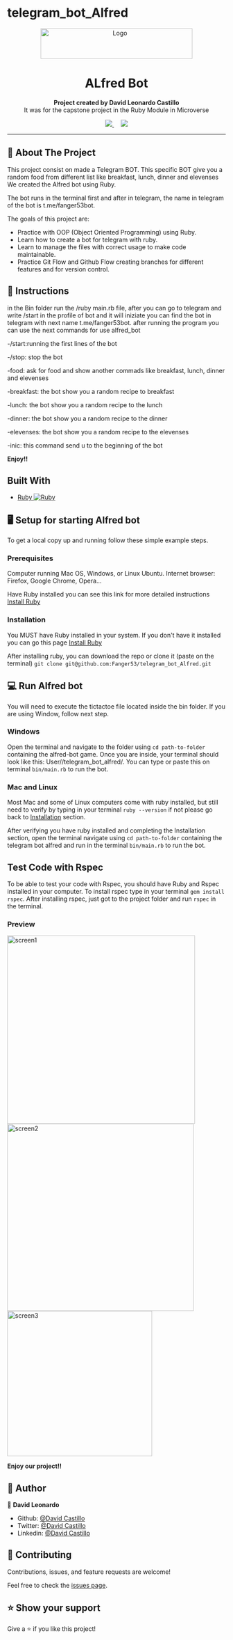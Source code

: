 # telegram_bot_Alfred
<p align="center">
  <a href="https://github.com/Fanger53/telegram_bot_Alfred">
    <img src="https://res.cloudinary.com/growsurf-prod/image/upload/v1582211139/production/gnysw2objzekbagrqiax.png" alt="Logo" width="350" height="70">
  </a>
</p>

<h1 align="center">ALfred Bot</h1>

<p align="center">
  <strong>Project created by  David Leonardo Castillo</strong>
  <br>
  It was for the capstone project in the Ruby Module in Microverse
</p>

<p align="center">
  <a href="https://github.com/Fanger53/telegram_bot_Alfred/issues">
    <img src="https://img.shields.io/badge/REPORT%20A%20BUG-purple?style=for-the-badge">
  </a>
   ‎ ‎ ‎ ‎
  <a href="https://github.com/Fanger53/telegram_bot_Alfred/issues">
    <img src="https://img.shields.io/badge/Request%20a%20feature-purple?style=for-the-badge">
  </a>
</p>


<hr>

## 📐 About The Project
This project consist on made a Telegram BOT. This specific BOT give you a random food from different list like breakfast, lunch, dinner and elevenses
We created the Alfred bot using Ruby.

The bot  runs in the terminal first and after in telegram, the name in telegram of the bot is t.me/fanger53bot.

The goals of this project are:

- Practice with OOP (Object Oriented Programming) using Ruby.
- Learn how to create a bot for telegram  with ruby.
- Learn to manage the files with correct usage to make code maintainable.
- Practice Git Flow and Github Flow creating branches for different features and for version control.


## 📝 Instructions

in the Bin folder run the /ruby main.rb file, after you can go to telegram and write /start in the profile of bot and it will iniziate
you can find the bot in telegram with next name t.me/fanger53bot. after running the program you can use the next commands for use alfred_bot

-/start:running the first lines of the bot

-/stop: stop the bot 

-food: ask for food and show another commads like breakfast, lunch, dinner and elevenses

-breakfast: the bot show you a random recipe to breakfast

-lunch:  the bot show you a random recipe to the lunch

-dinner: the bot show you a random recipe to the dinner

-elevenses: the bot show you a random recipe to the elevenses

-inic: this command send u to the beginning of the bot 

**Enjoy!!**

## Built With

- [Ruby ![Ruby](https://cdn.emojidex.com/emoji/px16/Ruby.png)](https://www.ruby-lang.org/en/)


## 🖥️ Setup for starting Alfred bot

To get a local copy up and running follow these simple example steps.

### Prerequisites
Computer running Mac OS, Windows, or Linux Ubuntu.
Internet browser: Firefox, Google Chrome, Opera...

Have Ruby installed you can see this link for more detailed instructions [Install Ruby](https://www.theodinproject.com/courses/web-development-101/lessons/installing-ruby)

### Installation

You MUST have Ruby installed in your system. If you don't have it installed you can go this page [Install Ruby](https://www.theodinproject.com/courses/web-development-101/lessons/installing-ruby)

After installing ruby, you can download the repo or clone it (paste on the terminal) `git clone git@github.com:Fanger53/telegram_bot_Alfred.git`

## 💻 Run Alfred bot
You will need to execute the tictactoe file located inside the bin folder. If you are using Window, follow next step.

### Windows

Open the terminal and navigate to the folder using `cd path-to-folder` containing the alfred-bot game. Once you are inside, your terminal should look like this: User/<folder>/telegram_bot_alfred/. You can type or paste this on terminal `bin/main.rb` to run the bot.

### Mac and Linux

Most Mac and some of Linux computers come with ruby installed, but still need to verify by typing in your terminal `ruby --version` if not please go back to [Installation](#installation) section.

After verifying you have ruby installed and completing the Installation section, open the terminal navigate using `cd path-to-folder` containing the telegram bot alfred and run in the terminal `bin/main.rb` to run the bot.

## Test Code with Rspec

To be able to test your code with Rspec, you should have Ruby and Rspec installed in your computer. To install rspec type in your terminal `gem install rspec`. After installing rspec, just got to the project folder and run `rspec` in the terminal.

###  Preview
<img width="433" alt="screen1" src="https://user-images.githubusercontent.com/31552010/98128090-76f23300-1e85-11eb-91c9-fd146ea1ba29.png">
<img width="430" alt="screen2" src="https://user-images.githubusercontent.com/31552010/98128167-925d3e00-1e85-11eb-8d4c-5ff7feb27f16.png">
<img width="334" alt="screen3" src="https://user-images.githubusercontent.com/31552010/98128224-a3a64a80-1e85-11eb-97e1-c595542ce6ee.png">


**Enjoy our project!!**

## 👥 Author


👤 **David Leonardo**

- Github: [@David Castillo](https://github.com/Fanger53)
- Twitter: [@David Castillo](https://twitter.com/DavidLe97005129)
- Linkedin: [@David Castillo](https://www.linkedin.com/in/david-castillo-61ba10b8/)


## 🤝 Contributing

Contributions, issues, and feature requests are welcome!

Feel free to check the [issues page](https://github.com/Fanger53/telegram_bot_Alfred/issues).

## ⭐ Show your support

Give a ⭐️ if you like this project!
